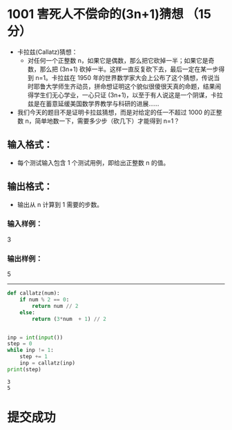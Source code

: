 
# 1001 害死人不偿命的(3n+1)猜想 （15 分）
- 卡拉兹(Callatz)猜想：
  - 对任何一个正整数 n，如果它是偶数，那么把它砍掉一半；如果它是奇数，那么把 (3n+1) 砍掉一半。这样一直反复砍下去，最后一定在某一步得到 n=1。卡拉兹在 1950 年的世界数学家大会上公布了这个猜想，传说当时耶鲁大学师生齐动员，拼命想证明这个貌似很傻很天真的命题，结果闹得学生们无心学业，一心只证 (3n+1)，以至于有人说这是一个阴谋，卡拉兹是在蓄意延缓美国数学界教学与科研的进展……
- 我们今天的题目不是证明卡拉兹猜想，而是对给定的任一不超过 1000 的正整数 n，简单地数一下，需要多少步（砍几下）才能得到 n=1？
## 输入格式：
- 每个测试输入包含 1 个测试用例，即给出正整数 n 的值。
## 输出格式：
- 输出从 n 计算到 1 需要的步数。

### 输入样例：

3

### 输出样例：

5

---


```python
def callatz(num):
    if num % 2 == 0:
        return num // 2
    else:
        return (3*num  + 1) // 2


inp = int(input())
step = 0
while inp != 1:
    step += 1
    inp = callatz(inp)
print(step)
```

    3
    5
    

# 提交成功

